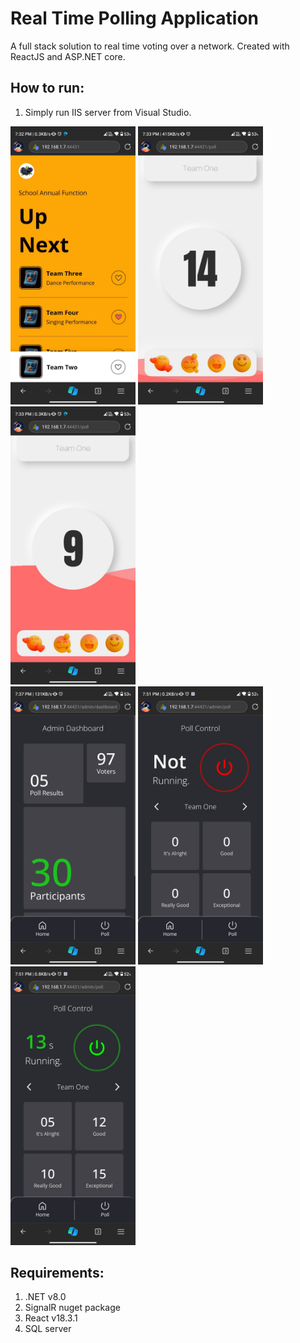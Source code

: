 # Real Time Polling Application
A full stack solution to real time voting over a network. Created with ReactJS and ASP.NET core. 

## How to run:
1. Simply run IIS server from Visual Studio.

<img alt="user_dashboard" src="https://github.com/Shashank-J0SHI/Polling-App/blob/master/Screenshots/user_dashboard.jpg" width="200"/>      <img alt="user_dashboard" src="https://github.com/Shashank-J0SHI/Polling-App/blob/master/Screenshots/poll_01.jpg" width="200"/>      <img alt="user_dashboard" src="https://github.com/Shashank-J0SHI/Polling-App/blob/master/Screenshots/poll_02.jpg" width="200"/><br>
<img alt="user_dashboard" src="https://github.com/Shashank-J0SHI/Polling-App/blob/master/Screenshots/admin_controls.jpg" width="200"/>      <img alt="user_dashboard" src="https://github.com/Shashank-J0SHI/Polling-App/blob/master/Screenshots/Poll_notstarted.jpg" width="200"/>      <img alt="user_dashboard" src="https://github.com/Shashank-J0SHI/Polling-App/blob/master/Screenshots/Poll_running.jpg" width="200"/>

## Requirements:
1. .NET v8.0
2. SignalR nuget package
3. React v18.3.1
4. SQL server

